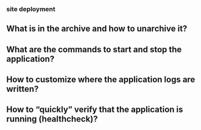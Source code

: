 
   ### site deployment
   
   ## What is in the archive and how to unarchive it?
   ## What are the commands to start and stop the application?
   ## How to customize where the application logs are written?
   ## How to “quickly” verify that the application is running (healthcheck)?
